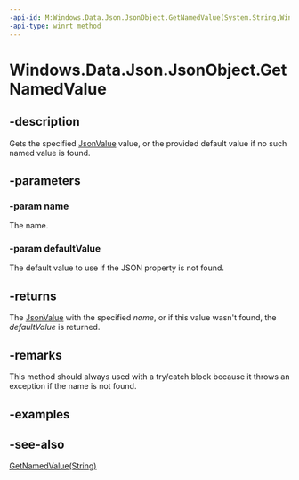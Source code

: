 ```yaml
---
-api-id: M:Windows.Data.Json.JsonObject.GetNamedValue(System.String,Windows.Data.Json.JsonValue)
-api-type: winrt method
---
```


<!-- Method syntax
public Windows.Data.Json.JsonValue GetNamedValue(System.String name, Windows.Data.Json.JsonValue defaultValue)
-->

# Windows.Data.Json.JsonObject.GetNamedValue

## -description
Gets the specified [JsonValue](jsonvalue.md) value, or the provided default value if no such named value is found.

## -parameters
### -param name
The name.

### -param defaultValue
The default value to use if the JSON property is not found.

## -returns
The [JsonValue](jsonvalue.md) with the specified *name*, or if this value wasn't found, the *defaultValue* is returned.

## -remarks
This method should always used with a try/catch block because it throws an exception if the name is not found.

## -examples

## -see-also
[GetNamedValue(String)](jsonobject_getnamedvalue_789604106.md)